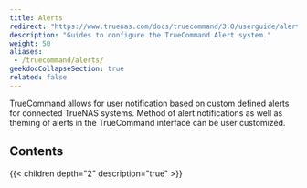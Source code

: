 ```yaml
---
title: Alerts
redirect: "https://www.truenas.com/docs/truecommand/3.0/userguide/alerts/"
description: "Guides to configure the TrueCommand Alert system."
weight: 50
aliases: 
 - /truecommand/alerts/
geekdocCollapseSection: true
related: false
---
```


TrueCommand allows for user notification based on custom defined alerts for connected TrueNAS systems.
Method of alert notifications as well as theming of alerts in the TrueCommand interface can be user customized.

<div class="noprint">

## Contents

{{< children depth="2" description="true" >}}

</div>
